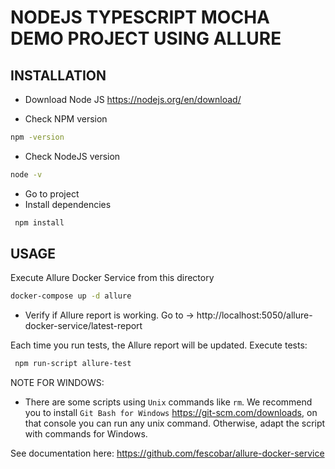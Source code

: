 # NODEJS TYPESCRIPT MOCHA DEMO PROJECT USING ALLURE

## INSTALLATION
- Download Node JS
https://nodejs.org/en/download/

- Check NPM version
```sh
npm -version
```

- Check NodeJS version
```sh
node -v
```

- Go to project
- Install dependencies

```sh
 npm install
 ```

## USAGE
Execute Allure Docker Service from this directory
```sh
docker-compose up -d allure
```

- Verify if Allure report is working. Go to -> http://localhost:5050/allure-docker-service/latest-report

Each time you run tests, the Allure report will be updated.
Execute tests:
```sh
 npm run-script allure-test
 ```

  NOTE FOR WINDOWS:
 - There are some scripts using `Unix` commands like `rm`. We recommend you to install `Git Bash for Windows` https://git-scm.com/downloads, on that console you can run any unix command. Otherwise, adapt the script with commands for Windows.

See documentation here: https://github.com/fescobar/allure-docker-service